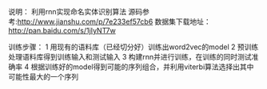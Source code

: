 说明：
利用rnn实现命名实体识别算法
源码参考:http://www.jianshu.com/p/7e233ef57cb6
数据集下载地址：http://pan.baidu.com/s/1jIyNT7w

训练步骤：
1 用现有的语料库（已经切分好）训练出word2vec的model
2 预训练处理语料库得到训练输入和测试输入
3 构建rnn并进行训练，在训练的同时测试准确率
4 根据训练好的model得到可能的序列组合，并利用viterbi算法选择出其中可能性最大的一个序列